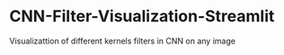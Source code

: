 # CNN-Filter-Visualization-Streamlit
Visualizattion of different kernels filters in CNN on any image
